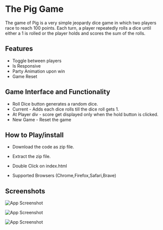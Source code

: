 
# The Pig Game

The game of Pig is a very simple jeopardy dice game in which two players race to reach 100 points. Each turn, a player repeatedly rolls a dice until either a 1 is rolled or the player holds and scores the sum of the rolls.




## Features

- Toggle between players
- Is Responsive
- Party Animation upon win
- Game Reset



## Game Interface and Functionality
- Roll Dice button generates a random dice.
- Current - Adds each dice rolls till the dice roll gets 1.
- At Player div - score get displayed only when the hold button is clicked.
- New Game - Reset the game

## How to Play/install
- Download the code as zip file.
- Extract the zip file.
- Double Click on index.html

- Supported Browsers (Chrome,Firefox,Safari,Brave)


## Screenshots
![App Screenshot](https://i.postimg.cc/FHVcrSyZ/1111111.png)

![App Screenshot](https://i.postimg.cc/QxLWcmSm/444444.png)

![App Screenshot](https://i.postimg.cc/QxbxVJzH/66666.png)
